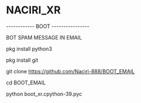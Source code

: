 # NACIRI_XR 

------------ BOOT ----------------

BOT SPAM MESSAGE IN EMAIL

pkg install python3

pkg install git

git clone https://github.com/Naciri-888/BOOT_EMAIL

cd BOOT_EMAIL

python boot_xr.cpython-39.pyc

